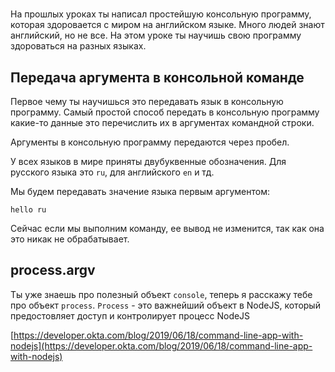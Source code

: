 # 

На прошлых уроках ты написал простейшую консольную программу, которая здоровается с миром на английском языке. Много людей знают английский, но не все. На этом уроке ты научишь свою программу здороваться на разных языках.

## Передача аргумента в консольной команде

Первое чему ты научишься это передавать язык в консольную программу. Самый простой способ передать в консольную программу какие-то данные это перечислить их в аргументах командной строки.

Аргументы в консольную программу передаются через пробел.

У всех языков в мире приняты двубуквенные обозначения. Для русского языка это `ru`, для английского `en` и тд.

Мы будем передавать значение языка первым аргументом:

```hello ru```

Сейчас если мы выполним команду, ее вывод не изменится, так как она это никак не обрабатывает.

## process.argv

Ты уже знаешь про полезный объект `console`, теперь я расскажу тебе про объект `process`. `Process` - это важнейший объект в NodeJS, который предостовляет доступ и контролирует процесс NodeJS 

[https://developer.okta.com/blog/2019/06/18/command-line-app-with-nodejs](https://developer.okta.com/blog/2019/06/18/command-line-app-with-nodejs)
